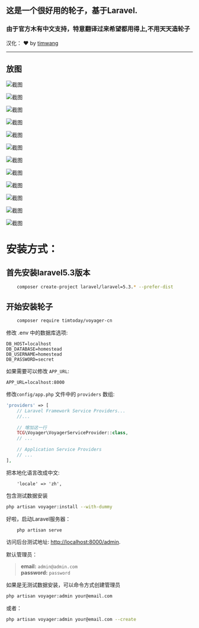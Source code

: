 
## 这是一个很好用的轮子，基于Laravel.
### 由于官方木有中文支持，特意翻译过来希望都用得上,不用天天造轮子
汉化： ❤️ by [timwang](http://dbtoo.com) 


<hr>

## 放图

 
![截图](https://raw.githubusercontent.com/timtoday/voyager-cn/master/Screenshot/WX20170327-111723@2x.png)

![截图](https://raw.githubusercontent.com/timtoday/voyager-cn/master/Screenshot/WX20170327-111914@2x.png)

![截图](https://raw.githubusercontent.com/timtoday/voyager-cn/master/Screenshot/WX20170327-111925@2x.png)

![截图](https://raw.githubusercontent.com/timtoday/voyager-cn/master/Screenshot/WX20170327-111944@2x.png)

![截图](https://raw.githubusercontent.com/timtoday/voyager-cn/master/Screenshot/WX20170327-112026@2x.png)

![截图](https://raw.githubusercontent.com/timtoday/voyager-cn/master/Screenshot/WX20170327-112038@2x.png)

![截图](https://raw.githubusercontent.com/timtoday/voyager-cn/master/Screenshot/WX20170327-112122@2x.png)

![截图](https://raw.githubusercontent.com/timtoday/voyager-cn/master/Screenshot/WX20170327-112154@2x.png)

![截图](https://raw.githubusercontent.com/timtoday/voyager-cn/master/Screenshot/WX20170327-112205@2x.png)

![截图](https://raw.githubusercontent.com/timtoday/voyager-cn/master/Screenshot/WX20170327-112236@2x.png)

![截图](https://raw.githubusercontent.com/timtoday/voyager-cn/master/Screenshot/WX20170327-112256@2x.png)

![截图](https://raw.githubusercontent.com/timtoday/voyager-cn/master/Screenshot/WX20170327-112428@2x.png)
 




# 安装方式：

## 首先安装laravel5.3版本
```bash
    composer create-project laravel/laravel=5.3.* --prefer-dist
```

## 开始安装轮子
```bash
    composer require timtoday/voyager-cn
```

修改 .env 中的数据库选项:

```
DB_HOST=localhost
DB_DATABASE=homestead
DB_USERNAME=homestead
DB_PASSWORD=secret
```

如果需要可以修改 `APP_URL`:

```
APP_URL=localhost:8000
```

修改`config/app.php` 文件中的 `providers` 数组:

```php
'providers' => [
    // Laravel Framework Service Providers...
    //...
    
    // 增加这一行
    TCG\Voyager\VoyagerServiceProvider::class,
    // ...
    
    // Application Service Providers
    // ...
],
```
把本地化语言改成中文:
```
    'locale' => 'zh',
```

 
 
包含测试数据安装

```bash
php artisan voyager:install --with-dummy
```

好啦，启动Laravel服务器：
```bash
    php artisan serve
```
访问后台测试地址: [http://localhost:8000/admin](http://localhost:8000/admin).

默认管理员：
>**email:** `admin@admin.com`   
>**password:** `password`

如果是无测试数据安装，可以命令方式创建管理员
```bash
php artisan voyager:admin your@email.com
```

或者：

```bash
php artisan voyager:admin your@email.com --create
```
